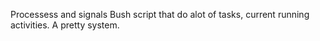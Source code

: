 Processess and signals Bush script that do alot of tasks, current running activities. A pretty system.
